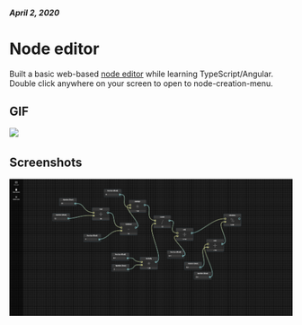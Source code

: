 ##### April 2, 2020

# Node editor

Built a basic web-based [node editor](https://jthissen.github.io/Node-editor/) while learning TypeScript/Angular. Double click anywhere on your screen to open to node-creation-menu.

## GIF
![](node_editor_gif.gif)

## Screenshots

![](screenshots/node_editor_screenshot_1.PNG)
